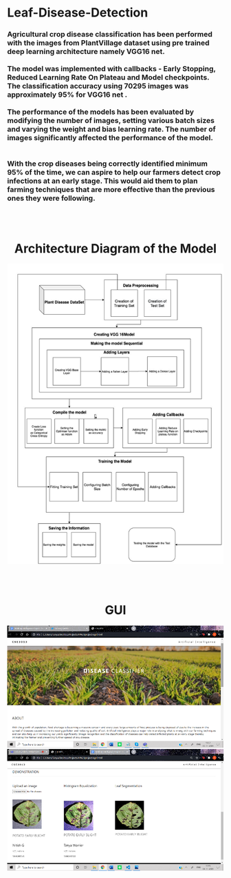 # Leaf-Disease-Detection
<h3>
Agricultural crop disease classification has been performed with the images from PlantVillage dataset using pre trained deep learning architecture namely VGG16 net.
<br/><br/>
The model was implemented with callbacks - Early Stopping, Reduced Learning Rate On Plateau and Model checkpoints. The classification accuracy using 70295  images was approximately 95% for VGG16 net . 
<br/><br/>
The performance of the models has been evaluated by modifying the number of images, setting various batch sizes and varying the weight and bias learning rate. The number of images significantly affected the performance of the model. 
<br/><br/><br/>
With the crop diseases being correctly identified minimum 95% of the time, we can aspire to help our farmers detect crop infections at an early stage. This would aid them to plan farming techniques that are more effective than the previous ones they were following.
</h3>

<br/><br/>
<h1 align="center">Architecture Diagram of the Model </h1>
<p align="center">
  <img src="/ach diag.png"  title="hover text">
</p>
<br/><br/>
<h1 align="center">GUI </h1>
<p align="center">
  <img src="/GUI1.png"  title="hover text">
  <img src="/GUI 2.png"  title="hover text">
</p>

